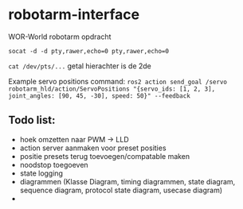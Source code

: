 # robotarm-interface
 WOR-World robotarm opdracht


`socat -d -d pty,rawer,echo=0 pty,rawer,echo=0`

`cat /dev/pts/...` getal hierachter is de 2de

Example servo positions command:
`ros2 action send_goal /servo robotarm_hld/action/ServoPositions "{servo_ids: [1, 2, 3], joint_angles: [90, 45, -30], speed: 50}" --feedback`


## Todo list:
- hoek omzetten naar PWM -> LLD
- action server aanmaken voor preset posities
- positie presets terug toevoegen/compatable maken
- noodstop toegoeven
- state logging
- diagrammen (Klasse Diagram, timing diagrammen, state diagram, sequence diagram, protocol state diagram, usecase diagram)
- 
